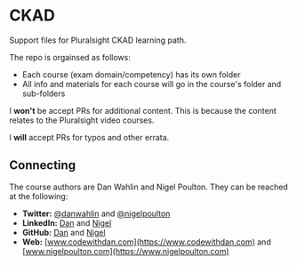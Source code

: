 # CKAD

Support files for Pluralsight CKAD learning path.

The repo is orgainsed as follows:

- Each course (exam domain/competency) has its own folder
- All info and materials for each course will go in the course's folder and sub-folders

I **won't** be accept PRs for additional content. This is because the content relates to the Pluralsight video courses.

I **will** accept PRs for typos and other errata.

## Connecting

The course authors are Dan Wahlin and Nigel Poulton. They can be reached at the following:

- **Twitter:** [@danwahlin](https://twitter.com/DanWahlin) and [@nigelpoulton](https://twitter.com/nigelpoulton)
- **LinkedIn:** [Dan](https://www.linkedin.com/in/danwahlin/) and [Nigel](https://www.linkedin.com/in/nigelpoulton/)
- **GitHub:** [Dan](https://github.com/DanWahlin) and [Nigel](https://github.com/NigelPoulton)
- **Web:** [www.codewithdan.com](https://www.codewithdan.com) and [www.nigelpoulton.com](https://www.nigelpoulton.com)
